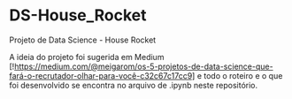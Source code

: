 # DS-House_Rocket
Projeto de Data Science - House Rocket

A ideia do projeto foi sugerida em Medium [!https://medium.com/@meigarom/os-5-projetos-de-data-science-que-fará-o-recrutador-olhar-para-você-c32c67c17cc9] e todo o roteiro
e o que foi desenvolvido se encontra no arquivo de .ipynb neste repositório.
